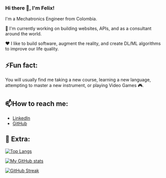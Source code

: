 ### Hi there 👋, I'm Felix!

I'm a Mechatronics Engineer from Colombia.

🔭 I'm currently working on building websites, APIs, and as a consultant around the world.

:heart: I like to build software, augment the reality, and create DL/ML algorithms to improve our life quality.

## ⚡Fun fact:
You will usually find me taking a new course, learning a new language, attempting to master a new instrument, or playing Video Games :video_game:.

## 📫How to reach me:
- [LinkedIn](https://www.linkedin.com/in/felix-david-gomez-marin)
- [GitHub](https://github.com/FelixDavid12)

## 🌱 Extra:
[![Top Langs](https://github-readme-stats.vercel.app/api/top-langs/?username=felixdavid12&theme=dark)](https://github.com/anuraghazra/github-readme-stats)

[![My GitHub stats](https://github-readme-stats.vercel.app/api?username=felixdavid12&count_private=true&show_icons=true&theme=dark)](https://github.com/anuraghazra/github-readme-stats)

[![GitHub Streak](http://github-readme-streak-stats.herokuapp.com?user=FelixDavid12&theme=dark)](https://git.io/streak-stats)


<!--
[![My Github activity](https://activity-graph.herokuapp.com/graph?username=FelixDavid12&theme=xcode)](https://github.com/ashutosh00710/github-readme-activity-graph)


**FelixDavid12/FelixDavid12** is a ✨ _special_ ✨ repository because its `README.md` (this file) appears on your GitHub profile.

Here are some ideas to get you started:

- 🔭 I’m currently working on ...
- 🌱 I’m currently learning ...
- 👯 I’m looking to collaborate on ...
- 🤔 I’m looking for help with ...
- 💬 Ask me about ...
- 📫 How to reach me: ...
- 😄 Pronouns: ...
- ⚡ Fun fact: ...
-->

